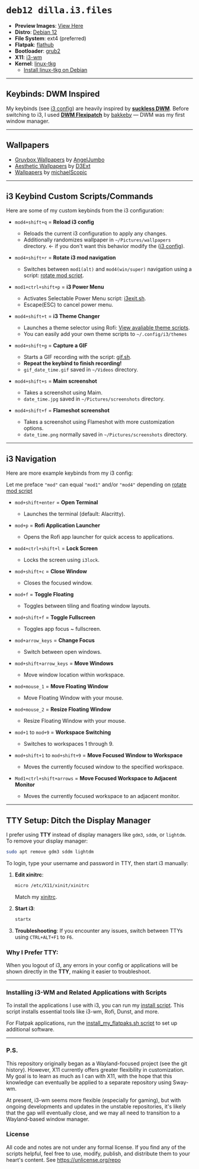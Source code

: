 # `deb12 dilla.i3.files`
- **Preview Images**: [View Here](https://github.com/dillacorn/deb12-i3-dots/tree/main/preview_pictures/preview_page.md)
- **Distro**: [Debian 12](https://www.debian.org/releases/stable/)
- **File System**: ext4 (preferred)
- **Flatpak**: [flathub](https://flathub.org/)
- **Bootloader**: [grub2](https://github.com/rhboot/grub2)
- **X11**: [i3-wm](https://github.com/i3/i3)
- **Kernel**: [linux-tkg](https://github.com/Frogging-Family/linux-tkg)
  - [Install linux-tkg on Debian](https://github.com/Frogging-Family/linux-tkg?tab=readme-ov-file#deb-debian-ubuntu-and-derivatives-and-rpm-fedora-suse-and-derivatives-based-distributions)

---

## Keybinds: **DWM** Inspired
My keybinds (see [i3 config](https://github.com/dillacorn/deb12-i3-dots/blob/main/config/i3/config)) are heavily inspired by [**suckless DWM**](https://dwm.suckless.org/). Before switching to i3, I used [**DWM Flexipatch**](https://github.com/bakkeby/dwm-flexipatch) by [bakkeby](https://github.com/bakkeby) — DWM was my first window manager.

---

## Wallpapers
- [Gruvbox Wallpapers](https://github.com/AngelJumbo/gruvbox-wallpapers) by [AngelJumbo](https://github.com/AngelJumbo)
- [Aesthetic Wallpapers](https://github.com/D3Ext/aesthetic-wallpapers) by [D3Ext](https://github.com/D3Ext)
- [Wallpapers](https://github.com/michaelScopic/Wallpapers) by [michaelScopic](https://github.com/michaelScopic)

---

## i3 Keybind Custom Scripts/Commands

Here are some of my custom keybinds from the i3 configuration:

- `mod4+shift+q` = **Reload i3 config**  
  - Reloads the current i3 configuration to apply any changes.
  - Additionally randomizes wallpaper in `~/Pictures/wallpapers` directory. <- if you don't want this behavior modify the ([i3 config](https://github.com/dillacorn/deb12-i3-dots/blob/main/config/i3/config)).
  
- `mod4+shift+r` = **Rotate i3 mod navigation**  
  - Switches between `mod1(alt)` and `mod4(win/super)` navigation using a script: [rotate mod script](https://github.com/dillacorn/deb12-i3-dots/blob/main/config/i3/scripts/rotate_mod.sh).

- `mod1+ctrl+shift+p` = **i3 Power Menu**  
  - Activates Selectable Power Menu script: [i3exit.sh](https://github.com/dillacorn/deb12-i3-dots/blob/main/config/i3/scripts/i3exit.sh).
  - Escape(ESC) to cancel power menu.

- `mod4+shift+t` = **i3 Theme Changer**
  - Launches a theme selector using Rofi: [View avaliable theme scripts](https://github.com/dillacorn/deb12-i3-dots/tree/main/config/i3/themes).
  - You can easily add your own theme scripts to `~/.config/i3/themes`
  
- `mod4+shift+g` = **Capture a GIF**  
  - Starts a GIF recording with the script: [gif.sh](https://github.com/dillacorn/deb12-i3-dots/blob/main/config/i3/scripts/gif.sh).  
  - **Repeat the keybind to finish recording!**
  - `gif_date_time.gif` saved in `~/Videos` directory.
  
- `mod4+shift+s` = **Maim screenshot**  
  - Takes a screenshot using Maim.
  - `date_time.jpg` saved in `~/Pictures/screenshots` directory.

- `mod4+shift+f` = **Flameshot screenshot**  
  - Takes a screenshot using Flameshot with more customization options.
  - `date_time.png` normally saved in `~/Pictures/screenshots` directory.

---

## i3 Navigation

Here are more example keybinds from my i3 config:

Let me preface `"mod"` can equal `"mod1"` and/or `"mod4"` depending on [rotate mod script](https://github.com/dillacorn/deb12-i3-dots/blob/main/config/i3/scripts/rotate_mod.sh)

- `mod+shift+enter` = **Open Terminal**
  - Launches the terminal (default: Alacritty).

- `mod+p` = **Rofi Application Launcher**
  - Opens the Rofi app launcher for quick access to applications.

- `mod4+ctrl+shift+l` = **Lock Screen**
  - Locks the screen using `i3lock`.

- `mod+shift+c` = **Close Window**
  - Closes the focused window.

- `mod+f` = **Toggle Floating**
  - Toggles between tiling and floating window layouts.

- `mod+shift+f` = **Toggle Fullscreen**
  - Toggles app focus ~ fullscreen.

- `mod+arrow_keys` = **Change Focus**
  - Switch between open windows.

- `mod+shift+arrow_keys` = **Move Windows**
  - Move window location within workspace.

- `mod+mouse_1` = **Move Floating Window**
  - Move Floating Window with your mouse.

- `mod+mouse_2` = **Resize Floating Window**
  - Resize Floating Window with your mouse.

- `mod+1` to `mod+9` = **Workspace Switching**  
  - Switches to workspaces 1 through 9.

- `mod+shift+1` to `mod+shift+9` = **Move Focused Window to Workspace**  
  - Moves the currently focused window to the specified workspace.

- `Mod1+ctrl+shift+arrows` = **Move Focused Workspace to Adjacent Monitor**  
  - Moves the currently focused workspace to an adjacent monitor.

---

## TTY Setup: Ditch the Display Manager

I prefer using **TTY** instead of display managers like `gdm3`, `sddm`, or `lightdm`. To remove your display manager:

```sh
sudo apt remove gdm3 sddm lightdm
```

To login, type your username and password in TTY, then start i3 manually:

1. **Edit xinitrc**:
   ```sh
   micro /etc/X11/xinit/xinitrc
   ```
   Match my [xinitrc](https://github.com/dillacorn/deb12-i3-dots/blob/main/etc/X11/xinit/xinitrc).

2. **Start i3**:
   ```sh
   startx
   ```

3. **Troubleshooting**:
   If you encounter any issues, switch between TTYs using `CTRL+ALT+F1` to `F6`.

### Why I Prefer TTY:
When you logout of i3, any errors in your config or applications will be shown directly in the **TTY**, making it easier to troubleshoot.

---

### Installing i3-WM and Related Applications with Scripts

To install the applications I use with i3, you can run my [install script](https://github.com/dillacorn/deb12-i3-dots/blob/main/scripts/install_my_i3_apps.sh). This script installs essential tools like i3-wm, Rofi, Dunst, and more.

For Flatpak applications, run the [install_my_flatpaks.sh script](https://github.com/dillacorn/deb12-i3-dots/blob/main/scripts/install_my_flatpaks.sh) to set up additional software.

---

### P.S.
This repository originally began as a Wayland-focused project (see the git history). However, X11 currently offers greater flexibility in customization. My goal is to learn as much as I can with X11, with the hope that this knowledge can eventually be applied to a separate repository using Sway-wm.

At present, i3-wm seems more flexible (especially for gaming), but with ongoing developments and updates in the unstable repositories, it's likely that the gap will eventually close, and we may all need to transition to a Wayland-based window manager.

### License
All code and notes are not under any formal license. If you find any of the scripts helpful, feel free to use, modify, publish, and distribute them to your heart's content. See https://unlicense.org/repo
